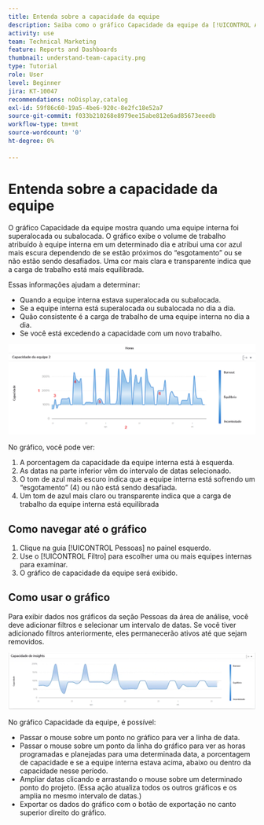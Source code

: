 ```yaml
---
title: Entenda sobre a capacidade da equipe
description: Saiba como o gráfico Capacidade da equipe da [!UICONTROL Analítica aprimorada] mostra quando uma equipe interna está superalocada ou subalocada.
activity: use
team: Technical Marketing
feature: Reports and Dashboards
thumbnail: understand-team-capacity.png
type: Tutorial
role: User
level: Beginner
jira: KT-10047
recommendations: noDisplay,catalog
exl-id: 59f86c60-19a5-4be6-920c-8e2fc18e52a7
source-git-commit: f033b210268e8979ee15abe812e6ad85673eeedb
workflow-type: tm+mt
source-wordcount: '0'
ht-degree: 0%

---
```


# Entenda sobre a capacidade da equipe

O gráfico Capacidade da equipe mostra quando uma equipe interna foi superalocada ou subalocada. O gráfico exibe o volume de trabalho atribuído à equipe interna em um determinado dia e atribui uma cor azul mais escura dependendo de se estão próximos do “esgotamento” ou se não estão sendo desafiados. Uma cor mais clara e transparente indica que a carga de trabalho está mais equilibrada.

Essas informações ajudam a determinar:

* Quando a equipe interna estava superalocada ou subalocada.
* Se a equipe interna está superalocada ou subalocada no dia a dia.
* Quão consistente é a carga de trabalho de uma equipe interna no dia a dia.
* Se você está excedendo a capacidade com um novo trabalho.

![Uma imagem que mostra um gráfico de capacidade de equipe com números em áreas descritas nos marcadores abaixo](assets/section-3-4.png)

No gráfico, você pode ver:

1. A porcentagem da capacidade da equipe interna está à esquerda.
1. As datas na parte inferior vêm do intervalo de datas selecionado.
1. O tom de azul mais escuro indica que a equipe interna está sofrendo um “esgotamento” (4) ou não está sendo desafiada.
1. Um tom de azul mais claro ou transparente indica que a carga de trabalho da equipe interna está equilibrada

## Como navegar até o gráfico

1. Clique na guia [!UICONTROL Pessoas] no painel esquerdo.
1. Use o [!UICONTROL Filtro] para escolher uma ou mais equipes internas para examinar.
1. O gráfico de capacidade da equipe será exibido.

## Como usar o gráfico

Para exibir dados nos gráficos da seção Pessoas da área de análise, você deve adicionar filtros e selecionar um intervalo de datas. Se você tiver adicionado filtros anteriormente, eles permanecerão ativos até que sejam removidos.

![Uma imagem mostrando um gráfico de capacidade de equipe](assets/section-3-5.png)

No gráfico Capacidade da equipe, é possível:

* Passar o mouse sobre um ponto no gráfico para ver a linha de data.
* Passar o mouse sobre um ponto da linha do gráfico para ver as horas programadas e planejadas para uma determinada data, a porcentagem de capacidade e se a equipe interna estava acima, abaixo ou dentro da capacidade nesse período.
* Ampliar datas clicando e arrastando o mouse sobre um determinado ponto do projeto. (Essa ação atualiza todos os outros gráficos e os amplia no mesmo intervalo de datas.)
* Exportar os dados do gráfico com o botão de exportação no canto superior direito do gráfico.
